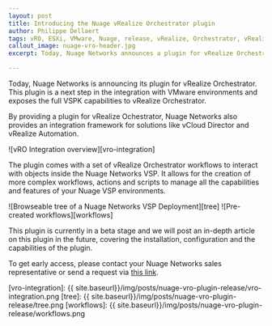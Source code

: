 ```yaml
---
layout: post
title: Introducing the Nuage vRealize Orchestrator plugin
author: Philippe Dellaert
tags: vRO, ESXi, VMware, Nuage, release, vRealize, Orchestrator, vRealize Orchestrator, vCloud, vCloud Director, vRealize Automation
callout_image: nuage-vro-header.jpg
excerpt: Today, Nuage Networks announces a plugin for vRealize Orchestrator. This plugin is the next step in the integration with VMware environmets and exposes the full VSPK capabilities to vRealize Orchestrator.

---
```


Today, Nuage Networks is announcing its plugin for vRealize Orchestrator. This plugin is a next step in the integration with VMware environments and exposes the full VSPK capabilities to vRealize Orchestrator.

By providing a plugin for vRealize Ochestrator, Nuage Networks also provides an integration framework for solutions like vCloud Director and vRealize Automation.

![vRO Integration overview][vro-integration]

The plugin comes with a set of vRealize Orchestrator workflows to interact with objects inside the Nuage Networks VSP. It allows for the creation of more complex workflows, actions and scripts to manage all the capabilities and features of your Nuage VSP environments.

![Browseable tree of a Nuage Networks VSP Deployment][tree] ![Pre-created workflows][workflows]

This plugin is currently in a beta stage and we will post an in-depth article on this plugin in the future, covering the installation, configuration and the capabilities of the plugin.

To get early access, please contact your Nuage Networks sales representative or send a request via [this link](http://www.nuagenetworks.net/about-our-company/contact-us/).

[vro-integration]: {{ site.baseurl}}/img/posts/nuage-vro-plugin-release/vro-integration.png
[tree]: {{ site.baseurl}}/img/posts/nuage-vro-plugin-release/tree.png
[workflows]: {{ site.baseurl}}/img/posts/nuage-vro-plugin-release/workflows.png

